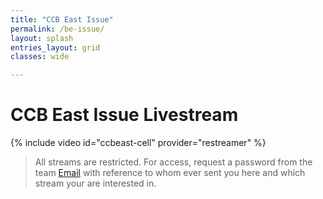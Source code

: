 ```yaml
---
title: "CCB East Issue"
permalink: /be-issue/
layout: splash
entries_layout: grid
classes: wide

---
```


# CCB East Issue Livestream

{% include video id="ccbeast-cell" provider="restreamer" %}

> All streams are restricted. For access, request a password from the team [Email](mailto:james@site-walk.org) with reference to whom ever sent you here and which stream your are interested in.